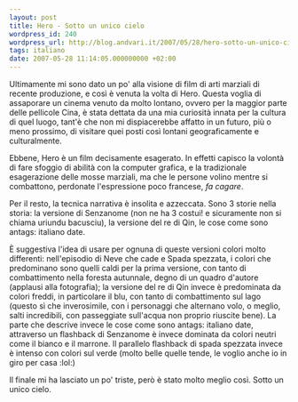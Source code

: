 ```yaml
---
layout: post
title: Hero - Sotto un unico cielo
wordpress_id: 240
wordpress_url: http://blog.andvari.it/2007/05/28/hero-sotto-un-unico-cielo/
tags: italiano
date: 2007-05-28 11:14:05.000000000 +02:00
---
```

Ultimamente mi sono dato un po' alla visione di film di arti marziali di recente produzione, e così è venuta la volta di Hero. Questa voglia di assaporare un cinema venuto da molto lontano, ovvero per la maggior parte delle pellicole Cina, è stata dettata da una mia curiosità innata per la cultura di quel luogo, tant'è che non mi dispiacerebbe affatto in un futuro, più o meno prossimo, di visitare quei posti così lontani geograficamente e culturalmente.

Ebbene, Hero è un film decisamente esagerato. In effetti capisco la volontà di fare sfoggio di abilità con la computer grafica, e la tradizionale esagerazione delle mosse marziali, ma che le persone volino mentre si combattono, perdonate l'espressione poco francese, <em>fa cagare</em>.

Per il resto, la tecnica narrativa è insolita e azzeccata. Sono 3 storie nella storia: la versione di Senzanome (non ne ha 3 costui! e sicuramente non si chiama uriundu bacusciu), la versione del re di Qin, le cose come sono antags: italiano
date.

È suggestiva l'idea di usare per ognuna di queste versioni colori molto differenti: nell'episodio di Neve che cade e Spada spezzata, i colori che predominano sono quelli caldi per la prima versione, con tanto di combattimento nella foresta autunnale, degno di un quadro d'autore (applausi alla fotografia); la versione del re di Qin invece è predominata da colori freddi, in particolare il blu, con tanto di combattimento sul lago (questo sì che inverosimile, con i personaggi che alternano volo, o meglio, salti incredibili, con passeggiate sull'acqua non proprio riuscite bene). La parte che descrive invece le cose come sono antags: italiano
date, attraverso un flashback di Senzanome è invece dominata da colori neutri come il bianco e il marrone. Il parallelo flashback di spada spezzata invece è intenso con colori sul verde (molto belle quelle tende, le voglio anche io in giro per casa :lol:)

Il finale mi ha lasciato un po' triste, però è stato molto meglio così. Sotto un unico cielo.
